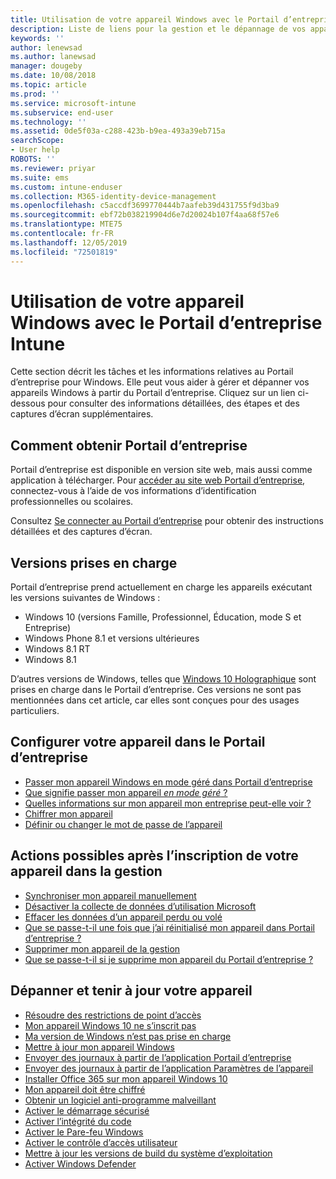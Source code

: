 ```yaml
---
title: Utilisation de votre appareil Windows avec le Portail d’entreprise Intune | Microsoft Docs
description: Liste de liens pour la gestion et le dépannage de vos appareils Windows à partir du Portail d’entreprise
keywords: ''
author: lenewsad
ms.author: lanewsad
manager: dougeby
ms.date: 10/08/2018
ms.topic: article
ms.prod: ''
ms.service: microsoft-intune
ms.subservice: end-user
ms.technology: ''
ms.assetid: 0de5f03a-c288-423b-b9ea-493a39eb715a
searchScope:
- User help
ROBOTS: ''
ms.reviewer: priyar
ms.suite: ems
ms.custom: intune-enduser
ms.collection: M365-identity-device-management
ms.openlocfilehash: c5accdf3699770444b7aafeb39d431755f9d3ba9
ms.sourcegitcommit: ebf72b038219904d6e7d20024b107f4aa68f57e6
ms.translationtype: MTE75
ms.contentlocale: fr-FR
ms.lasthandoff: 12/05/2019
ms.locfileid: "72501819"
---
```

# <a name="using-your-windows-device-with-intune-company-portal"></a>Utilisation de votre appareil Windows avec le Portail d’entreprise Intune

Cette section décrit les tâches et les informations relatives au Portail d’entreprise pour Windows. Elle peut vous aider à gérer et dépanner vos appareils Windows à partir du Portail d’entreprise. Cliquez sur un lien ci-dessous pour consulter des informations détaillées, des étapes et des captures d’écran supplémentaires.  

## <a name="how-to-get-company-portal"></a>Comment obtenir Portail d’entreprise
Portail d’entreprise est disponible en version site web, mais aussi comme application à télécharger. Pour [accéder au site web Portail d’entreprise](https://go.microsoft.com/fwlink/?linkid=2010980), connectez-vous à l’aide de vos informations d’identification professionnelles ou scolaires.  

Consultez [Se connecter au Portail d’entreprise](https://docs.microsoft.com/intune-user-help/sign-in-to-the-company-portal) pour obtenir des instructions détaillées et des captures d’écran.

## <a name="supported-versions"></a>Versions prises en charge

Portail d’entreprise prend actuellement en charge les appareils exécutant les versions suivantes de Windows :

* Windows 10 (versions Famille, Professionnel, Éducation, mode S et Entreprise)
* Windows Phone 8.1 et versions ultérieures
* Windows 8.1 RT
* Windows 8.1

D’autres versions de Windows, telles que [Windows 10 Holographique](https://www.microsoft.com/hololens) sont prises en charge dans le Portail d’entreprise. Ces versions ne sont pas mentionnées dans cet article, car elles sont conçues pour des usages particuliers.

## <a name="set-up-your-device-in-the-company-portal"></a>Configurer votre appareil dans le Portail d’entreprise
- [Passer mon appareil Windows en mode géré dans Portail d’entreprise](windows-enrollment-company-portal.md)  
- [Que signifie passer mon appareil *en mode géré* ?](what-happens-if-you-install-the-company-portal-app-and-enroll-your-device-in-intune-windows.md)
- [Quelles informations sur mon appareil mon entreprise peut-elle voir ?](what-info-can-your-company-see-when-you-enroll-your-device-in-intune.md)
- [Chiffrer mon appareil](encrypt-your-device-windows.md)
- [Définir ou changer le mot de passe de l’appareil](set-or-change-your-password-windows.md)

## <a name="things-you-can-do-after-your-device-is-enrolled-in-management"></a>Actions possibles après l’inscription de votre appareil dans la gestion
- [Synchroniser mon appareil manuellement](sync-your-device-manually-windows.md)
- [Désactiver la collecte de données d’utilisation Microsoft](turn-off-microsoft-usage-data-collection-windows.md)
- [Effacer les données d’un appareil perdu ou volé](reset-erase-your-device-cpwebsite.md)
- [Que se passe-t-il une fois que j’ai réinitialisé mon appareil dans Portail d’entreprise ?](what-happens-if-you-reset-your-device-using-the-company-portal-windows.md)
- [Supprimer mon appareil de la gestion](unenroll-your-device-from-intune-windows.md)
- [Que se passe-t-il si je supprime mon appareil du Portail d’entreprise ?](what-happens-if-you-unenroll-your-device-from-intune-windows.md)

## <a name="troubleshoot-and-maintain-your-device"></a>Dépanner et tenir à jour votre appareil
* [Résoudre des restrictions de point d’accès](resolve-access-point-restrictions.md)
* [Mon appareil Windows 10 ne s’inscrit pas](troubleshoot-your-windows-10-device-windows.md)
* [Ma version de Windows n’est pas prise en charge](your-windows-version-isnt-yet-supported.md)
* [Mettre à jour mon appareil Windows](you-need-to-update-your-windows-device.md)
* [Envoyer des journaux à partir de l’application Portail d’entreprise](send-logs-to-your-it-admin-cp-windows.md)
* [Envoyer des journaux à partir de l’application Paramètres de l’appareil](send-logs-to-your-it-admin-settings-windows.md)
* [Installer Office 365 sur mon appareil Windows 10](install-office-windows.md)
* [Mon appareil doit être chiffré](you-need-to-enable-windows-encryption.md)
* [Obtenir un logiciel anti-programme malveillant](your-device-needs-antimalware-software.md)
* [Activer le démarrage sécurisé](you-need-to-enable-secure-boot-windows.md)
* [Activer l’intégrité du code](you-need-to-enable-code-integrity.md)
* [Activer le Pare-feu Windows](you-need-to-enable-defender-firewall-windows.md)
* [Activer le contrôle d’accès utilisateur](you-need-to-enable-uac-windows.md)
* [Mettre à jour les versions de build du système d’exploitation](you-need-to-update-os-build-version-windows.md)
* [Activer Windows Defender](turn-on-defender-windows.md)
